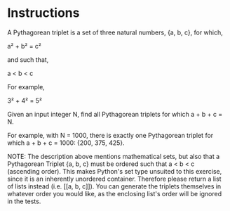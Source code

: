 # Instructions

A Pythagorean triplet is a set of three natural numbers, {a, b, c}, for which,

a² + b² = c²

and such that,

a < b < c

For example,

3² + 4² = 5²

Given an input integer N, find all Pythagorean triplets for which a + b + c = N.

For example, with N = 1000, there is exactly one Pythagorean triplet for which a + b + c = 1000: {200, 375, 425}.

NOTE: The description above mentions mathematical sets, but also that a Pythagorean Triplet {a, b, c} must be ordered such that a < b < c (ascending order). This makes Python's set type unsuited to this exercise, since it is an inherently unordered container. Therefore please return a list of lists instead (i.e. [[a, b, c]]). You can generate the triplets themselves in whatever order you would like, as the enclosing list's order will be ignored in the tests.
